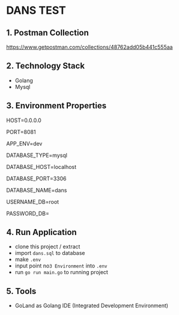 # DANS TEST
## 1. Postman Collection
https://www.getpostman.com/collections/48762add05b441c555aa
## 2. Technology Stack
- Golang
- Mysql
## 3. Environment Properties

HOST=0.0.0.0

PORT=8081

APP_ENV=dev

DATABASE_TYPE=mysql

DATABASE_HOST=localhost

DATABASE_PORT=3306

DATABASE_NAME=dans

USERNAME_DB=root

PASSWORD_DB=

## 4. Run Application
* clone this project / extract
* import `dans.sql` to database
* make `.env`
* input point  no`3 Environment` into `.env`
* run `go run main.go` to running project

## 5. Tools
* GoLand as Golang IDE (Integrated Development Environment)